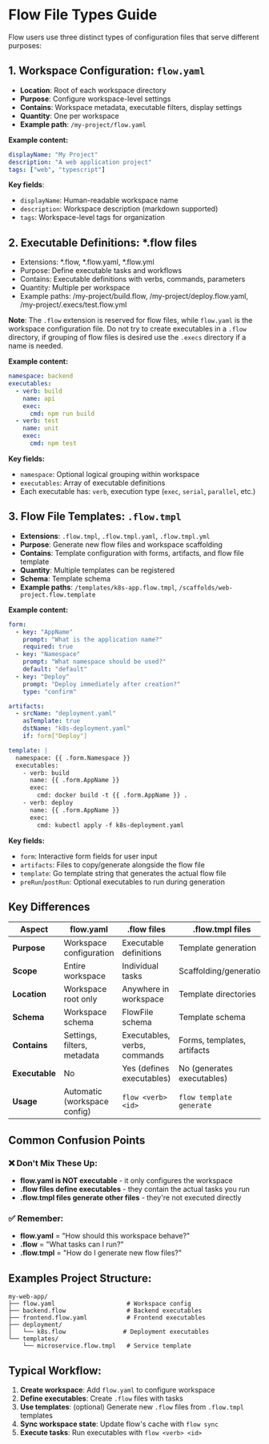 # Flow File Types Guide

Flow users use three distinct types of configuration files that serve different purposes:

## 1. Workspace Configuration: `flow.yaml`
- **Location**: Root of each workspace directory
- **Purpose**: Configure workspace-level settings
- **Contains**: Workspace metadata, executable filters, display settings
- **Quantity**: One per workspace
- **Example path**: `/my-project/flow.yaml`

**Example content:**
```yaml
displayName: "My Project"
description: "A web application project"
tags: ["web", "typescript"]
```

**Key fields**:
- `displayName`: Human-readable workspace name
- `description`: Workspace description (markdown supported)
- `tags`: Workspace-level tags for organization

## 2. Executable Definitions: *.flow files

- Extensions: *.flow, *.flow.yaml, *.flow.yml
- Purpose: Define executable tasks and workflows
- Contains: Executable definitions with verbs, commands, parameters
- Quantity: Multiple per workspace
- Example paths: /my-project/build.flow, /my-project/deploy.flow.yaml, /my-project/.execs/test.flow.yml

**Note**: The `.flow` extension is reserved for flow files, while `flow.yaml` is the workspace configuration file. 
Do not try to create executables in a `.flow` directory, if grouping of flow files is desired use the `.execs` directory 
if a name is needed.

**Example content:**
```yaml
namespace: backend
executables:
  - verb: build
    name: api
    exec:
      cmd: npm run build
  - verb: test
    name: unit
    exec:
      cmd: npm test
```

**Key fields:**
- `namespace`: Optional logical grouping within workspace
- `executables`: Array of executable definitions
- Each executable has: `verb`, execution type (`exec`, `serial`, `parallel`, etc.)

## 3. Flow File Templates: `.flow.tmpl`
- **Extensions**: `.flow.tmpl`, `.flow.tmpl.yaml`, `.flow.tmpl.yml`
- **Purpose**: Generate new flow files and workspace scaffolding
- **Contains**: Template configuration with forms, artifacts, and flow file template
- **Quantity**: Multiple templates can be registered
- **Schema**: Template schema
- **Example paths**: `/templates/k8s-app.flow.tmpl`, `/scaffolds/web-project.flow.template`

**Example content:**
```yaml
form:
  - key: "AppName"
    prompt: "What is the application name?"
    required: true
  - key: "Namespace" 
    prompt: "What namespace should be used?"
    default: "default"
  - key: "Deploy"
    prompt: "Deploy immediately after creation?"
    type: "confirm"

artifacts:
  - srcName: "deployment.yaml"
    asTemplate: true
    dstName: "k8s-deployment.yaml"
    if: form["Deploy"]

template: |
  namespace: {{ .form.Namespace }}
  executables:
    - verb: build
      name: {{ .form.AppName }}
      exec:
        cmd: docker build -t {{ .form.AppName }} .
    - verb: deploy
      name: {{ .form.AppName }}
      exec:
        cmd: kubectl apply -f k8s-deployment.yaml
```

**Key fields:**
- `form`: Interactive form fields for user input
- `artifacts`: Files to copy/generate alongside the flow file
- `template`: Go template string that generates the actual flow file
- `preRun`/`postRun`: Optional executables to run during generation

## Key Differences

| Aspect | flow.yaml | .flow files               | .flow.tmpl files |
|--------|-----------|---------------------------|------------------|
| **Purpose** | Workspace configuration | Executable definitions    | Template generation |
| **Scope** | Entire workspace | Individual tasks          | Scaffolding/generation |
| **Location** | Workspace root only | Anywhere in workspace     | Template directories |
| **Schema** | Workspace schema | FlowFile schema           | Template schema |
| **Contains** | Settings, filters, metadata | Executables, verbs, commands | Forms, templates, artifacts |
| **Executable** | No | Yes (defines executables) | No (generates executables) |
| **Usage** | Automatic (workspace config) | `flow <verb> <id>`        | `flow template generate` |

## Common Confusion Points

### ❌ Don't Mix These Up:
- **flow.yaml is NOT executable** - it only configures the workspace
- **.flow files define executables** - they contain the actual tasks you run
- **.flow.tmpl files generate other files** - they're not executed directly

### ✅ Remember:
- **flow.yaml** = "How should this workspace behave?"
- **.flow** = "What tasks can I run?"
- **.flow.tmpl** = "How do I generate new flow files?"

## Examples Project Structure:
```
my-web-app/
├── flow.yaml                    # Workspace config
├── backend.flow                 # Backend executables
├── frontend.flow.yaml           # Frontend executables
├── deployment/
│   └── k8s.flow                # Deployment executables
└── templates/
    └── microservice.flow.tmpl   # Service template
```

## Typical Workflow:
1. **Create workspace**: Add `flow.yaml` to configure workspace
2. **Define executables**: Create `.flow` files with tasks
3. **Use templates**: (optional) Generate new `.flow` files from `.flow.tmpl` templates
4. **Sync workspace state**: Update flow's cache with `flow sync`
5. **Execute tasks**: Run executables with `flow <verb> <id>`

